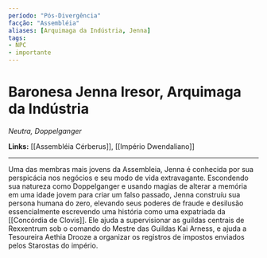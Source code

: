 ```yaml
---
período: "Pós-Divergência"
facção: "Assembléia"
aliases: [Arquimaga da Indústria, Jenna]
tags:
- NPC
- importante
---
```


# **Baronesa Jenna Iresor, Arquimaga da Indústria**
*Neutra, Doppelganger*

**Links:** [[Assembléia Cérberus]], [[Império Dwendaliano]]

---

Uma das membras mais jovens da Assembleia, Jenna é conhecida por sua perspicácia nos negócios e seu modo de vida extravagante. Escondendo sua natureza como Doppelganger e usando magias de alterar a memória em uma idade jovem para criar um falso passado, Jenna construíu sua persona humana do zero, elevando seus poderes de fraude e desilusão essencialmente escrevendo uma história como uma expatriada da [[Concórdia de Clovis]]. Ele ajuda a supervisionar as guildas centrais de Rexxentrum sob o comando do Mestre das Guildas Kai Arness, e ajuda a Tesoureira Aethia Drooze a organizar os registros de impostos enviados pelos Starostas do império.